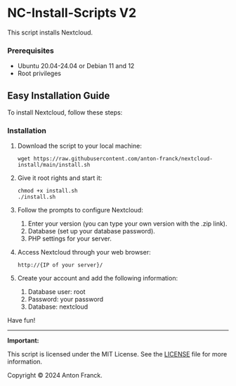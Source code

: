 # NC-Install-Scripts V2

This script installs Nextcloud.

### Prerequisites

- Ubuntu 20.04-24.04 or Debian 11 and 12
- Root privileges

## Easy Installation Guide

To install Nextcloud, follow these steps:

### Installation

1. Download the script to your local machine:
    ```shell
    wget https://raw.githubusercontent.com/anton-franck/nextcloud-install/main/install.sh
    ```

2. Give it root rights and start it:
    ```shell
    chmod +x install.sh
    ./install.sh
    ```

3. Follow the prompts to configure Nextcloud:
    1. Enter your version (you can type your own version with the .zip link).
    2. Database (set up your database password).
    3. PHP settings for your server.

4. Access Nextcloud through your web browser:
    ```plaintext
    http://{IP of your server}/
    ```

5. Create your account and add the following information:
    1. Database user: root
    2. Password: your password
    3. Database: nextcloud

Have fun!

---

**Important:**

This script is licensed under the MIT License. See the [LICENSE](LICENSE) file for more information.

Copyright © 2024 Anton Franck.